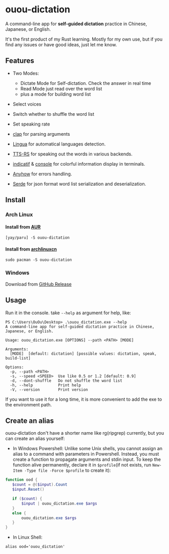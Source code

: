 # ouou-dictation
A command-line app for **self-guided dictation** practice in Chinese, Japanese, or English.

It's the first product of my Rust learning. Mostly for my own use, but if you find any issues or have good ideas, just let me know.

## Features
* Two Modes:
  * Dictate Mode for Self-dictation. Check the answer in real time
  * Read Mode just read over the word list
  * plus a mode for building word list 

* Select voices

* Switch whether to shuffle the word list

* Set speaking rate

* [clap](https://crates.io/crates/clap) for parsing arguments

* [Lingua](https://crates.io/crates/lingua) for automatical languages detection.

* [TTS-RS](https://crates.io/crates/tts) for speaking out the words in various backends.

* [indicatif](https://crates.io/crates/indicatif) & [console](https://crates.io/crates/console) for colorful information display in terminals.

* [Anyhow](https://crates.io/crates/anyhow) for errors handling.

* [Serde](https://crates.io/crates/serde) for json format word list serialization and deserialization.

## Install

### Arch Linux

#### Install from [AUR](https://aur.archlinux.org/packages/ouou-dictation)

```shell
[yay/paru] -S ouou-dictation
```

#### Install from [archlinuxcn](https://github.com/archlinuxcn/repo/tree/master/archlinuxcn/ouou-dictation)

```shell
sudo pacman -S ouou-dictation
```

### Windows

Download from [GitHub Release](https://github.com/OuOu2021/ouou-dictation/releases/latest)

## Usage

Run it in the console. take `--help` as argument for help, like:
```
PS C:\Users\OuOu\Desktop> .\ouou_dictation.exe --help
A command-line app for self-guided dictation practice in Chinese, Japanese, or English.

Usage: ouou_dictation.exe [OPTIONS] --path <PATH> [MODE]

Arguments:
  [MODE]  [default: dictation] [possible values: dictation, speak, build-list]

Options:
  -p, --path <PATH>
  -s, --speed <SPEED>  Use like 0.5 or 1.2 [default: 0.9]
  -d, --dont-shuffle   Do not shuffle the word list
  -h, --help           Print help
  -V, --version        Print version
```

If you want to use it for a long time, it is more convenient to add the exe to the environment path. 

## Create an alias

ouou-dictation don't have a shorter name like rg(ripgrep) currently, but you can create an alias yourself:

* In Windows Powershell:
 Unlike some Unix shells, you cannot assign an alias to a command with parameters in Powershell. Instead, you must create a function to propagate arguments and stdin input. To keep the function alive permanently, declare it in `$profile`(if not exists, run `New-Item -Type file -Force $profile` to create it):
 ```powershell
 function ood {
    $count = @($input).Count
    $input.Reset()

    if ($count) {
        $input | ouou_dictation.exe $args
    }
    else {
        ouou_dictation.exe $args
    }
 }
 ```
 
 * In Linux Shell:
  ```shell
  alias ood='ouou_dictation'
  ```

